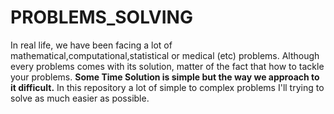 # PROBLEMS_SOLVING
In real life, we have been facing a lot of mathematical,computational,statistical or medical (etc) problems. Although every problems comes with its solution, matter of the fact that how to tackle your problems. **Some Time Solution is simple but the way we approach to it difficult.** In this repository a lot of simple to complex problems I'll trying to solve as much easier as possible.  
